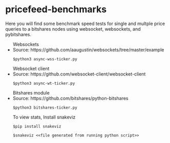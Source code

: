 # pricefeed-benchmarks

Here you will find some benchmark speed tests for single and multple price queries to a bitshares
nodes using websocket, websockets, and pybitshares. 

<ul>
Websockets
<li> Source: https://github.com/aaugustin/websockets/tree/master/example

`$python3 async-wss-ticker.py`
</ul>

<ul>
Websocket client
<li> Source: https://github.com/websocket-client/websocket-client

`$python3 async-wt-ticker.py`
</ul>

<ul>
Bitshares module
<li> Source: https://github.com/bitshares/python-bitshares

`$python3 bitshares-ticker.py`
</ul>

<ul>To view stats, Install snakeviz

`$pip install snakeviz`

`$snakeviz <<file generated from running python script>>`

